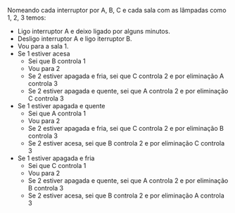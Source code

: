 Nomeando cada interruptor por A, B, C e cada sala com as lâmpadas como 1, 2, 3 temos:

- Ligo interruptor A e deixo ligado por alguns minutos.
- Desligo interruptor A e ligo iterruptor B.
- Vou para a sala 1.
- Se 1 estiver acesa
    - Sei que B controla 1
    - Vou para 2
    - Se 2 estiver apagada e fria, sei que C controla 2 e por eliminação A controla 3
    - Se 2 estiver apagada e quente, sei que A controla 2 e por eliminação C controla 3
- Se 1 estiver apagada e quente
    - Sei que A controla 1
    - Vou para 2
    - Se 2 estiver apagada e fria, sei que C controla 2 e por eliminação B controla 3
    - Se 2 estiver acesa, sei que B controla 2 e por eliminação C controla 3
- Se 1 estiver apagada e fria
    - Sei que C controla 1
    - Vou para 2
    - Se 2 estiver apagada e quente, sei que A controla 2 e por eliminação B controla 3
    - Se 2 estiver acesa, sei que B controla 2 e por eliminação A controla 3
